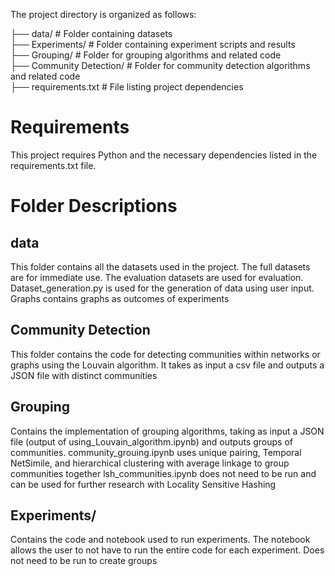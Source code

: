 The project directory is organized as follows:


├── data/                # Folder containing datasets  
├── Experiments/         # Folder containing experiment scripts and results  
├── Grouping/            # Folder for grouping algorithms and related code  
├── Community Detection/ # Folder for community detection algorithms and related code  
├── requirements.txt     # File listing project dependencies  

# Requirements

This project requires Python and the necessary dependencies listed in the requirements.txt file.

# Folder Descriptions

## data  
This folder contains all the datasets used in the project. The full datasets are for immediate use. The evaluation datasets are used for evaluation. Dataset_generation.py is used for the generation of data using user input. Graphs contains graphs as outcomes of experiments

## Community Detection  
This folder contains the code for detecting communities within networks or graphs using the Louvain algorithm. It takes as input a csv file and outputs a JSON file with distinct communities

## Grouping
Contains the implementation of grouping algorithms, taking as input a JSON file (output of using_Louvain_algorithm.ipynb) and outputs groups of communities. community_grouing.ipynb uses unique pairing, Temporal     NetSimile, and hierarchical clustering with average linkage to group communities together
lsh_communities.ipynb does not need to be run and can be used for further research with Locality Sensitive Hashing
    
## Experiments/
Contains the code and notebook used to run experiments. The notebook allows the user to not have to run the entire code for each experiment. Does not need to be run to create groups

